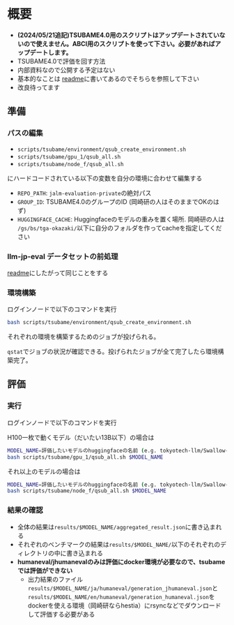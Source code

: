 # 概要

- **(2024/05/21追記)TSUBAME4.0用のスクリプトはアップデートされていないので使えません。ABCI用のスクリプトを使って下さい。必要があればアップデートします。**
- TSUBAME4.0で評価を回す方法
- 内部資料なので公開する予定はない
- 基本的なことは [readme](README.md)に書いてあるのでそちらを参照して下さい
- 改良待ってます

## 準備

### パスの編集

- `scripts/tsubame/environment/qsub_create_environment.sh`
- `scripts/tsubame/gpu_1/qsub_all.sh`
- `scripts/tsubame/node_f/qsub_all.sh`

にハードコードされている以下の変数を自分の環境に合わせて編集する

- `REPO_PATH`: `jalm-evaluation-private`の絶対パス
- `GROUP_ID`: TSUBAME4.0のグループのID (岡崎研の人はそのままでOKのはず)
- `HUGGINGFACE_CACHE`: Huggingfaceのモデルの重みを置く場所. 岡崎研の人は `/gs/bs/tga-okazaki/`以下に自分のフォルダを作ってcacheを指定してください

### llm-jp-eval データセットの前処理

[readme](README.md)にしたがって同じことをする

### 環境構築

ログインノードで以下のコマンドを実行

```bash
bash scripts/tsubame/environment/qsub_create_environment.sh
```

それぞれの環境を構築するためのジョブが投げられる。

`qstat`でジョブの状況が確認できる。投げられたジョブが全て完了したら環境構築完了。

## 評価

### 実行

ログインノードで以下のコマンドを実行

H100一枚で動くモデル（だいたい13B以下）の場合は

```bash
MODEL_NAME=評価したいモデルのhuggingfaceの名前 (e.g. tokyotech-llm/Swallow-7b-instruct-v0.1)
bash scripts/tsubame/gpu_1/qsub_all.sh $MODEL_NAME
```

それ以上のモデルの場合は

```bash
MODEL_NAME=評価したいモデルのhuggingfaceの名前 (e.g. tokyotech-llm/Swallow-7b-instruct-v0.1)
bash scripts/tsubame/node_f/qsub_all.sh $MODEL_NAME
```

### 結果の確認

- 全体の結果は`results/$MODEL_NAME/aggregated_result.json`に書き込まれる
- それぞれのベンチマークの結果は`results/$MODEL_NAME/`以下のそれぞれのディレクトリの中に書き込まれる
- **humaneval/jhumanevalのみは評価にdocker環境が必要なので、tsubameでは評価ができない**
  - 出力結果のファイル `results/$MODEL_NAME/ja/humaneval/generation_jhumaneval.json`と`results/$MODEL_NAME/en/humaneval/generation_humaneval.json`をdockerを使える環境（岡崎研ならhestia）にrsyncなどでダウンロードして評価する必要がある
